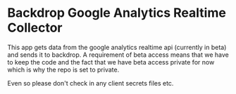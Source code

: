 Backdrop Google Analytics Realtime Collector
============================================

This app gets data from the google analytics realtime api (currently in beta)
and sends it to backdrop. A requirement of beta access means that we have to
keep the code and the fact that we have beta access private for now which is
why the repo is set to private.

Even so please don't check in any client secrets files etc.
